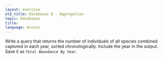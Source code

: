 ```yaml
---
layout: exercise
old_title: Databases 8 - Aggregation
topic: Databases
title:
language: Access
---
```


Write a query that returns the number of individuals of all species
combined captured in each year, sorted chronologically. Include the year
in the output. Save it as `Total Abundance By Year`.
